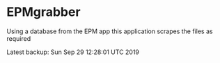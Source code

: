 # EPMgrabber
Using a database from the EPM app this application scrapes the files as required


Latest backup: Sun Sep 29 12:28:01 UTC 2019
